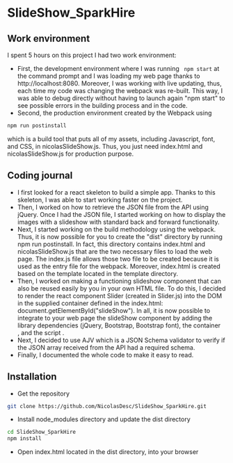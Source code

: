# SlideShow_SparkHire

## Work environment
I spent 5 hours on this project
I had two work environment:
* First, the development environment where I was running ``` npm start``` at the command prompt and I was loading my web page thanks
to http://localhost:8080. Moreover, I was working with live updating, thus, each time my code was changing the webpack was re-built.
This way, I was able to debug directly without having to launch again "npm start" to see possible errors in the building process and in the code.
* Second, the production environment created by the Webpack using 
```bash 
npm run postinstall
```
which is a build tool that puts all of my assets, including Javascript, font, and CSS, in nicolasSlideShow.js.
Thus, you just need index.html and nicolasSlideShow.js for production purpose.

## Coding journal
* I first looked for a react skeleton to build a simple app. Thanks to this skeleton, I was able to start working faster on the project.
* Then, I worked on how to retrieve the JSON file from the API using jQuery. Once I had the JSON file, I started working on how to display
the images with a slideshow with standard back and forward functionality.
* Next, I started working on the build methodology using the webpack. Thus, it is now possible for you to create the "dist" directory by 
running npm run postinstall. In fact, this directory contains index.html and nicolasSlideShow.js that are the two necessary files to load
the web page. The index.js file allows those two file to be created because it is used as the entry file for the webpack.
Moreover, index.html is created based on the template located in the template directory.
* Then, I worked on making a functioning slideshow component that can also be reused easily by you in your own HTML file.
To do this, I decided to render the react component Slider (created in Slider.js) into the DOM in the supplied container defined 
in the index.html: document.getElementById("slideShow"). In all, it is now possible to integrate to your web page the slideShow component
by adding the library dependencies (jQuery, Bootstrap, Bootstrap font), the container <div id='slideShow'></div>, 
and the script <script type="text/javascript" src="nicolasSlideShow.js"></script>.
* Next, I decided to use AJV which is a JSON Schema validator to verify if the JSON array received from the API had a required schema.
* Finally, I documented the whole code to make it easy to read. 

## Installation
* Get the repository
```bash
git clone https://github.com/NicolasDesc/SlideShow_SparkHire.git
```
* Install node_modules directory and update the dist directory
```bash
cd SlideShow_SparkHire
npm install
```
* Open index.html located in the dist directory, into your browser
